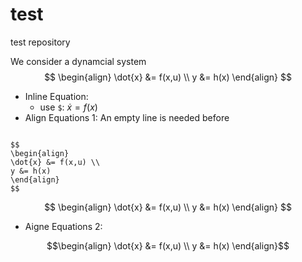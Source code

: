 # test
test repository

We consider a dynamcial system
$$
\begin{align}
\dot{x} &= f(x,u) \\
y &= h(x)
\end{align}
$$



- Inline Equation: 
  - use `$`: $\dot{x} = f(x)$
- Align Equations 1:
  An empty line is needed before 
```

$$
\begin{align}
\dot{x} &= f(x,u) \\
y &= h(x)
\end{align}
$$
```

$$
\begin{align}
\dot{x} &= f(x,u) \\
y &= h(x)
\end{align}
$$
- Aigne Equations 2:
```math
\begin{align}
\dot{x} &= f(x,u) \\
y &= h(x)
\end{align}
```
